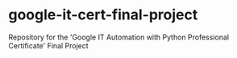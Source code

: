 # google-it-cert-final-project
Repository for the 'Google IT Automation with Python Professional Certificate' Final Project
